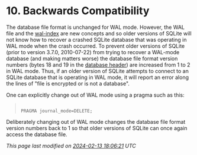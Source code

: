 # 10\. Backwards Compatibility


The database file format is unchanged for WAL mode. However, the
WAL file and the [wal\-index](walformat.html#shm) are new concepts and so older versions of 
SQLite will not know
how to recover a crashed SQLite database that was operating in WAL mode
when the crash occurred.
To prevent older versions of SQLite (prior to version 3\.7\.0, 2010\-07\-22\)
from trying to recover
a WAL\-mode database (and making matters worse) the database file format
version numbers (bytes 18 and 19 in the [database header](fileformat2.html#database_header))
are increased from 1 to 2 in WAL mode.
Thus, if an older version of SQLite attempts to connect to an SQLite
database that is operating in WAL mode, it will report an error along
the lines of "file is encrypted or is not a database".


One can explicitly change out of WAL mode using a pragma such as
this:



> ```
> 
> PRAGMA journal_mode=DELETE;
> 
> ```


Deliberately changing out of WAL mode changes the database file format
version numbers back to 1 so that older versions of SQLite can once again 
access the database file.


*This page last modified on [2024\-02\-13 18:06:21](https://sqlite.org/docsrc/honeypot) UTC* 


